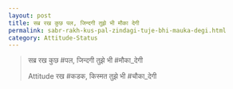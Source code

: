 ```yaml
---
layout: post
title: सब्र रख कुछ पल, जिन्दगी तुझे भी मौका देगी
permalink: sabr-rakh-kus-pal-zindagi-tuje-bhi-mauka-degi.html
category: Attitude-Status
---
```

> सब्र रख कुछ #पल, जिन्दगी तुझे भी #मौका_देगी
> 
> Attitude रख #कडक, किस्मत तुझे भी #चौका_देगी
